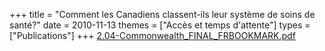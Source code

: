 +++
title = "Comment les Canadiens classent-ils leur système de soins de santé?"
date = 2010-11-13
themes = ["Accès et temps d'attente"]
types = ["Publications"]
+++
[2.04-Commonwealth\_FINAL\_FRBOOKMARK.pdf](/files/2.04-Commonwealth_FINAL_FRBOOKMARK.pdf)
